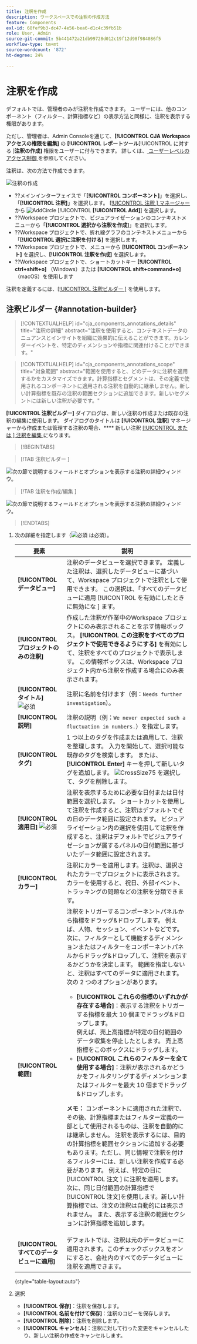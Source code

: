 ```yaml
---
title: 注釈を作成
description: ワークスペースでの注釈の作成方法
feature: Components
exl-id: 68fef9b3-dc47-4e56-bea6-d1c4c39fb51b
role: User, Admin
source-git-commit: 5b441472a21db99728d012c19f12d98f984086f5
workflow-type: tm+mt
source-wordcount: '872'
ht-degree: 24%

---
```


# 注釈を作成

デフォルトでは、管理者のみが注釈を作成できます。 ユーザーには、他のコンポーネント（フィルター、計算指標など）の表示方法と同様に、注釈を表示する権限があります。

ただし、管理者は、Admin Consoleを通じて、**[!UICONTROL CJA Workspace アクセスの権限を編集]** の **[!UICONTROL レポートツール**[!UICONTROL  に対する ]**注釈の作成]** 権限をユーザーに付与できます。 詳しくは、[ ユーザーレベルのアクセス制御 ](/help/technotes/access-control.md#user-level-access) を参照してください。

注釈は、次の方法で作成できます。

![注釈の作成](assets/create-annotation.png)

* ??メインインターフェイスで「**[!UICONTROL コンポーネント]**」を選択し、「**[!UICONTROL 注釈]**」を選択します。 [[!UICONTROL  注釈 ] マネージャー ](/help/components/annotations/manage-annotations.md) から ![AddCircle](/help/assets/icons/AddCircle.svg) [!UICONTROL **[!UICONTROL Add]**] を選択します。
* ??Workspace プロジェクトで、ビジュアライゼーションのコンテキストメニューから「**[!UICONTROL 選択から注釈を作成]**」を選択します。
* ??Workspace プロジェクトで、折れ線グラフのコンテキストメニューから「**[!UICONTROL 選択に注釈を付ける]** を選択します。
* ??Workspace プロジェクトで、メニューから **[!UICONTROL コンポーネント]** を選択し、**[!UICONTROL 注釈を作成]** を選択します。
* ??Workspace プロジェクトで、ショートカットキー **[!UICONTROL ctrl+shift+o]** （Windows）または **[!UICONTROL shift+command+o]** （macOS）を使用します

注釈を定義するには、[[!UICONTROL  注釈ビルダー ]](#annotation-builder) を使用します。

<!-- Should we really mention API here. If so, we can do it all over the place in the docs...
| **Use the [Customer Journey Analytics Annotations API](https://developer.adobe.com/cja-apis/docs/endpoints/annotations/)** | The Customer Journey Analytics Annotations APIs allow you to create, update, or retrieve annotations programmatically through Adobe Developer. These APIs use the same data and methods that Adobe uses inside the product UI. |
-->


## 注釈ビルダー {#annotation-builder}

<!-- markdownlint-disable MD034 -->

>[!CONTEXTUALHELP]
>id="cja_components_annotations_details"
>title="注釈の詳細"
>abstract="注釈を使用すると、コンテキストデータのニュアンスとインサイトを組織に効果的に伝えることができます。カレンダーイベントを、特定のディメンションや指標に関連付けることができます。"

<!-- markdownlint-enable MD034 -->

<!-- markdownlint-disable MD034 -->

>[!CONTEXTUALHELP]
>id="cja_components_annotations_scope"
>title="対象範囲"
>abstract="範囲を使用すると、どのデータに注釈を適用するかをカスタマイズできます。計算指標とセグメントは、その定義で使用されるコンポーネントに適用される注釈を自動的に継承しません。新しい計算指標を既存の注釈の範囲セクションに追加できます。新しいセグメントには新しい注釈が必要です。"

<!-- markdownlint-enable MD034 -->


**[!UICONTROL 注釈ビルダー]** ダイアログは、新しい注釈の作成または既存の注釈の編集に使用します。 ダイアログのタイトルは **[!UICONTROL 注釈]** マネージャーから作成または管理する注釈の場合、**** 新しい注釈 [[!UICONTROL  または ] 注釈を編集 ](/help/components/annotations/manage-annotations.md) になります。


>[!BEGINTABS]

>[!TAB  注釈ビルダー ]

![次の節で説明するフィールドとオプションを表示する注釈の詳細ウィンドウ。](assets/annotation-builder.png)

>[!TAB  注釈を作成/編集 ]

![次の節で説明するフィールドとオプションを表示する注釈の詳細ウィンドウ。](assets/create-edit-annotation.png)

>[!ENDTABS]

1. 次の詳細を指定します（![ 必須 ](/help/assets/icons/Required.svg) は必須）。

   | 要素 | 説明 |
   | --- | --- |
   | **[!UICONTROL データビュー]** | 注釈のデータビューを選択できます。 定義した注釈は、選択したデータビューに基づいて、Workspace プロジェクトで注釈として使用できます。 この選択は、「すべてのデータビューに適用 [!UICONTROL  を有効にしたときに無効にな ] ます。 |
   | **[!UICONTROL プロジェクトのみの注釈]** | 作成した注釈が作業中のWorkspace プロジェクトにのみ表示されることを示す情報ボックス。 **[!UICONTROL この注釈をすべてのプロジェクトで使用できるようにする]** を有効にして、注釈をすべてのプロジェクトで表示します。 この情報ボックスは、Workspace プロジェクト内から注釈を作成する場合にのみ表示されます。 |
   | **[!UICONTROL タイトル]** ![ 必須 ](/help/assets/icons/Required.svg) | 注釈に名前を付けます（例：`Needs further investigation`）。 |
   | **[!UICONTROL 説明]** | 注釈の説明（例：`We never expected such a fluctuation in numbers.`）を指定します。 |
   | **[!UICONTROL タグ]** | 1 つ以上のタグを作成または適用して、注釈を整理します。 入力を開始して、選択可能な既存のタグを検索します。 または、**[!UICONTROL Enter]** キーを押して新しいタグを追加します。 ![CrossSize75](/help/assets/icons/CrossSize75.svg) を選択して、タグを削除します。 |
   | **[!UICONTROL 適用日]** ![ 必須 ](/help/assets/icons/Required.svg) | 注釈を表示するために必要な日付または日付範囲を選択します。 ショートカットを使用して注釈を作成すると、注釈はデフォルトでその日のデータ範囲に設定されます。 ビジュアライゼーション内の選択を使用して注釈を作成すると、注釈はデフォルトでビジュアライゼーションが属するパネルの日付範囲に基づいたデータ範囲に設定されます。 |
   | **[!UICONTROL カラー]** | 注釈にカラーを適用します。注釈は、選択されたカラーでプロジェクトに表示されます。カラーを使用すると、祝日、外部イベント、トラッキングの問題などの注釈を分類できます。 |
   | **[!UICONTROL 範囲]** | 注釈をトリガーするコンポーネントパネルから指標をドラッグ&amp;ドロップします。 例えば、人物、セッション、イベントなどです。 次に、フィルターとして機能するディメンションまたはフィルターをコンポーネントパネルからドラッグ&amp;ドロップして、注釈を表示するかどうかを決定します。 範囲を指定しないと、注釈はすべてのデータに適用されます。 <br/> 次の 2 つのオプションがあります。<ul><li>**[!UICONTROL これらの指標のいずれかが存在する場合]**：表示する注釈をトリガーする指標を最大 10 個までドラッグ&amp;ドロップします。<br/> 例えば、売上高指標が特定の日付範囲のデータ収集を停止したとします。 売上高指標をこのボックスにドラッグします。</li><li>**[!UICONTROL これらのフィルターを全て使用する場合]**：注釈が表示されるかどうかをフィルタリングするディメンションまたはフィルターを最大 10 個までドラッグ&amp;ドロップします。</li></ul><p><p>**メモ：** コンポーネントに適用された注釈で、その後、計算指標またはフィルター定義の一部として使用されるものは、注釈を自動的には継承しません。 注釈を表示するには、目的の計算指標を範囲セクションに追加する必要もあります。ただし、同じ情報で注釈を付けるフィルターには、新しい注釈を作成する必要があります。 例えば、特定の日に [!UICONTROL  注文 ] に注釈を適用します。 次に、同じ日付範囲の計算指標で[!UICONTROL 注文]を使用します。新しい計算指標では、注文の注釈は自動的には表示されません。 また、表示する注釈の範囲セクションに計算指標を追加します。 |
   | **[!UICONTROL すべてのデータビューに適用]** | デフォルトでは、注釈は元のデータビューに適用されます。このチェックボックスをオンにすると、会社内のすべてのデータビューに注釈を適用できます。 |

   {style="table-layout:auto"}

1. 選択
   * **[!UICONTROL 保存]**：注釈を保存します。
   * **[!UICONTROL 名前を付けて保存]**：注釈のコピーを保存します。
   * **[!UICONTROL 削除]**：注釈を削除します。
   * **[!UICONTROL キャンセル]**：注釈に対して行った変更をキャンセルしたり、新しい注釈の作成をキャンセルします。
